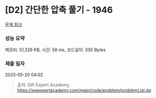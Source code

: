 # [D2] 간단한 압축 풀기 - 1946 

[문제 링크](https://swexpertacademy.com/main/code/problem/problemDetail.do?contestProbId=AV5PmkDKAOMDFAUq) 

### 성능 요약

메모리: 51,328 KB, 시간: 58 ms, 코드길이: 330 Bytes

### 제출 일자

2025-05-20 04:02



> 출처: SW Expert Academy, https://swexpertacademy.com/main/code/problem/problemList.do
